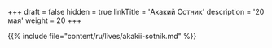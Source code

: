 +++
draft = false
hidden = true
linkTitle = 'Акакий Сотник'
description = '20 мая'
weight = 20
+++

{{% include file="content/ru/lives/akakii-sotnik.md" %}}
